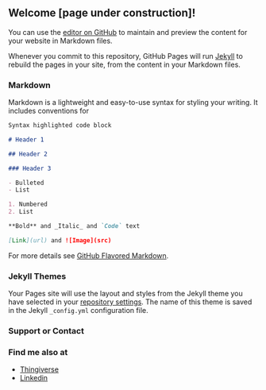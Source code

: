 ## Welcome \[page under construction\]!

You can use the [editor on GitHub](https://github.com/RamAddict/ramaddict.github.io/edit/master/index.md) to maintain and preview the content for your website in Markdown files.

Whenever you commit to this repository, GitHub Pages will run [Jekyll](https://jekyllrb.com/) to rebuild the pages in your site, from the content in your Markdown files.

### Markdown

Markdown is a lightweight and easy-to-use syntax for styling your writing. It includes conventions for

```markdown
Syntax highlighted code block

# Header 1

## Header 2

### Header 3

- Bulleted
- List

1. Numbered
2. List

**Bold** and _Italic_ and `Code` text

[Link](url) and ![Image](src)
```

For more details see [GitHub Flavored Markdown](https://guides.github.com/features/mastering-markdown/).

### Jekyll Themes

Your Pages site will use the layout and styles from the Jekyll theme you have selected in your [repository settings](https://github.com/RamAddict/ramaddict.github.io/settings). The name of this theme is saved in the Jekyll `_config.yml` configuration file.

### Support or Contact

### Find me also at

- [Thingiverse](https://www.thingiverse.com/plastic_pigeon/collections)
- [Linkedin](www.linkedin.com/in/arthurbianco)
